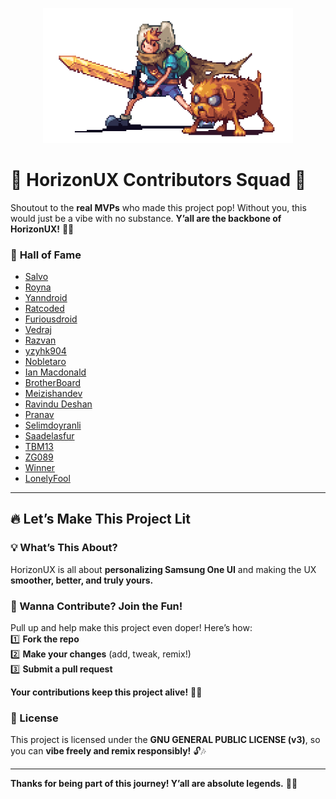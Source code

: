 <p align="center">
  <img src="https://github.com/selimdoyranli/selimdoyranli/blob/master/preview.gif" width="400" alt="Project HorizonUX Contributors" />
</p>

# 🚀 HorizonUX Contributors Squad 💖  

Shoutout to the **real MVPs** who made this project pop! Without you, this would just be a vibe with no substance. **Y’all are the backbone of HorizonUX!** 💯🙌  

### 🌟 **Hall of Fame**  

- [Salvo](https://github.com/salvogiangri)
- [Royna](https://github.com/Royna2544)
- [Yanndroid](https://github.com/Yanndroid)
- [Ratcoded](https://github.com/ratcoded)
- [Furiousdroid](https://github.com/furiousdroid)
- [Vedraj](https://github.com/gawasvedraj)
- [Razvan](https://github.com/corsicanu) 
- [yzyhk904](https://github.com/yzyhk904)
- [Nobletaro](https://t.me/nobletaro)
- [Ian Macdonald](https://github.com/ianmacd)
- [BrotherBoard](https://github.com/BrotherBoard)
- [Meizishandev](https://github.com/meizishandev)
- [Ravindu Deshan](https://github.com/ravindu644)
- [Pranav](https://github.com/Pranav-Game-Dev)
- [Selimdoyranli](https://github.com/selimdoyranli)
- [Saadelasfur](https://github.com/saadelasfur)
- [TBM13](https://github.com/TBM13)
- [ZG089](https://github.com/ZG089)
- [Winner](https://github.com/Winner3157)
- [LonelyFool](https://github.com/LonelyFool)
---

## 🔥 Let’s Make This Project Lit  

### **💡 What’s This About?**  
HorizonUX is all about **personalizing Samsung One UI** and making the UX **smoother, better, and truly yours.**  

### **🚀 Wanna Contribute? Join the Fun!**  
Pull up and help make this project even doper! Here’s how:  
1️⃣ **Fork the repo**  
2️⃣ **Make your changes** (add, tweak, remix!)  
3️⃣ **Submit a pull request**  

**Your contributions keep this project alive!** 💪✨  

### **📜 License**  
This project is licensed under the **GNU GENERAL PUBLIC LICENSE (v3)**, so you can **vibe freely and remix responsibly!** 🔓🎶  

---

**Thanks for being part of this journey! Y’all are absolute legends.** 💖🚀  
